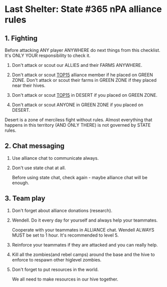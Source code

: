 # Last Shelter: State #365 nPA alliance rules

## 1. Fighting
   Before attacking ANY player ANYWHERE do next things from this checklist. It's ONLY YOUR responsibility to check it.

   1. Don't attack or scout our ALLIES and their FARMS ANYWHERE.

   2. Don't attack or scout [TOP15](./TOP15.md) alliance member if he placed on GREEN ZONE. Don't attack or scout their farms in GREEN ZONE if they placed near their hives.

   3. Don't attack or scout [TOP15](./TOP15.md) in DESERT if you placed on GREEN ZONE.
   
   4. Don't attack or scout ANYONE in GREEN ZONE if you placed on DESERT.

   Desert is a zone of merciless fight without rules. Almost everything that happens in this territory (AND ONLY THERE) is not governed by STATE rules.

## 2. Chat messaging
   1. Use alliance chat to communicate always.

   2. Don't use state chat at all.

      Before using state chat, check again - maybe alliance chat will be enough.

## 3. Team play
   1. Don't forget about alliance donations (research).

   2. Wendell. Do it every day for yourself and always help your teammates.
   
      Cooperate with your teammates in ALLIANCE chat. Wendell ALWAYS MUST be set to 1 hour. It's recommended to level 5.

   3. Reinforce your teammates if they are attacked and you can really help.
   
   4. Kill all the zombies(and rebel camps) around the base and the hive to enforce to respawn other higlevel zombies.

   5. Don't forget to put resources in the world.

      We all need to make resources in our hive together.
